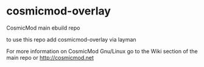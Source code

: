 # cosmicmod-overlay
CosmicMod main ebuild repo

to use this repo add cosmicmod-overlay via layman

For more information on CosmicMod Gnu/Linux go to the Wiki section of the main repo or http://cosmicmod.net
